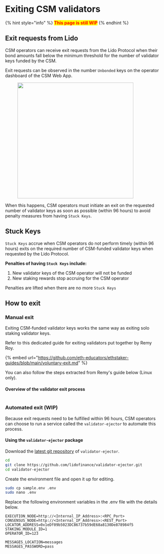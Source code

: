 # Exiting CSM validators

{% hint style="info" %}
<mark style="color:red;">**This page is still WIP**</mark>
{% endhint %}

## Exit requests from Lido

CSM operators can receive exit requests from the Lido Protocol when their bond amounts fall below the minimum threshold for the number of validator keys funded by the CSM.

Exit requests can be observed in the number `Unbonded` keys on the operator dashboard of the CSM Web App.

<figure><img src="../../.gitbook/assets/Screenshot 2024-06-27 at 3.48.39 PM.png" alt="" width="375"><figcaption></figcaption></figure>

When this happens, CSM operators must initiate an exit on the requested number of validator keys as soon as possible (within 96 hours) to avoid penalty measures from having `Stuck Keys`.

## Stuck Keys

`Stuck Keys` accrue when CSM operators do not perform timely (within 96 hours) exits on the required number of CSM-funded validator keys when requested by the Lido Protocol.&#x20;

**Penalties of having `Stuck Keys` include:**

1. New validator keys of the CSM operator will not be funded&#x20;
2. New staking rewards stop accruing for the CSM operator

Penalties are lifted when there are no more `Stuck Keys`

## How to exit

### Manual exit

Exiting CSM-funded validator keys works the same way as exiting solo staking validator keys.

Refer to this dedicated guide for exiting validators put together by Remy Roy.

{% embed url="https://github.com/eth-educators/ethstaker-guides/blob/main/voluntary-exit.md" %}

You can also follow the steps extracted from Remy's guide below (Linux only).

#### Overview of the validator exit process

<figure><img src="../../.gitbook/assets/Screenshot 2024-06-27 at 5.57.48 PM.png" alt=""><figcaption></figcaption></figure>

### Automated exit (WIP)

Because exit requests need to be fulfilled within 96 hours, CSM operators can choose to run a service called the `validator-ejector` to automate this process.

#### Using the `validator-ejector` package

Download the [latest git repository](https://github.com/lidofinance/validator-ejector) of `validator-ejector`.

```sh
cd
git clone https://github.com/lidofinance/validator-ejector.git
cd validator-ejector
```

Create the environment file and open it up for editing.

```sh
sudo cp sample.env .env
sudo nano .env
```

Replace the following environment variables in the .env file with the details below.

```
EXECUTION_NODE=http://<Internal_IP_Address>:<RPC_Port>
CONSENSUS_NODE=http://<Internal_IP_Address>:<REST_Port>
LOCATOR_ADDRESS=0x1eDf09b5023DC86737b59dE68a8130De878984f5
STAKING_MODULE_ID=1
OPERATOR_ID=123

MESSAGES_LOCATION=messages
MESSAGES_PASSWORD=pass


```
